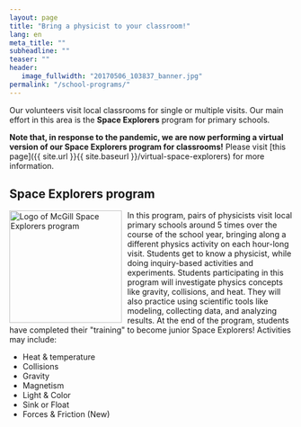 ```yaml
---
layout: page
title: "Bring a physicist to your classroom!"
lang: en
meta_title: ""
subheadline: ""
teaser: ""
header:
   image_fullwidth: "20170506_103837_banner.jpg"
permalink: "/school-programs/"
---
```


Our volunteers visit local classrooms for single or multiple visits. Our main effort in this area is the **Space Explorers** program for primary schools.

**Note that, in response to the pandemic, we are now performing a virtual version of our Space Explorers program for classrooms!** Please visit [this page]({{ site.url }}{{ site.baseurl }}/virtual-space-explorers) for more information.

## Space Explorers program
<img src="{{ site.urlimg }}SpaceExplorersLogo.png" alt="Logo of McGill Space Explorers program" style="height:200px; float:left; padding-right:10px;">

In this program, pairs of physicists visit local primary schools around 5 times over the course of the school year, bringing along a different physics activity on each hour-long visit. Students get to know a physicist, while doing inquiry-based activities and experiments. Students participating in this program will investigate physics concepts like gravity, collisions, and heat. They will also practice using scientific tools like modeling, collecting data, and analyzing results. At the end of the program, students have completed their "training" to become junior Space Explorers! Activities may include:
- Heat & temperature
- Collisions
- Gravity
- Magnetism
- Light & Color
- Sink or Float
- Forces & Friction (New)

<!--The Space Explorers program (formerly Adopt an Astronomer) was started in September 2015, and has since grown to include around 6 classrooms each year, reaching approximately 100 students from ages 9 to 12 (grades 4 - 6).-->
